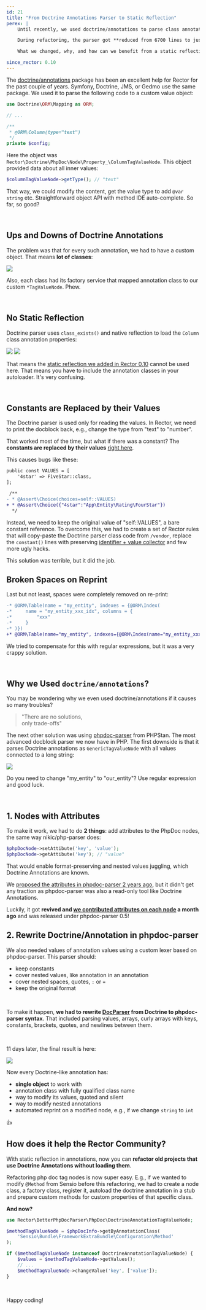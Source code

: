 ```yaml
---
id: 21
title: "From Doctrine Annotations Parser to Static Reflection"
perex: |
    Until recently, we used doctrine/annotations to parse class annotations that you know `@ORM\Entity` or `@Route`. Last 2 weeks, we **rewrote this parser from scratch to our custom solution** to improve spaces, constants and use static reflection.

    During refactoring, the parser got **reduced from 6700 lines to just 2700**.

    What we changed, why, and how can we benefit from a static reflection in annotations?

since_rector: 0.10
---
```


The [doctrine/annotations](https://github.com/doctrine/annotations) package has been an excellent help for Rector for the past couple of years. Symfony, Doctrine, JMS, or Gedmo use the same package. We used it to parse the following code to a custom value object:

```php
use Doctrine\ORM\Mapping as ORM;

// ...

/**
 * @ORM\Column(type="text")
 */
private $config;
```

Here the object was `Rector\Doctrine\PhpDoc\Node\Property_\ColumnTagValueNode`. This object provided data about all inner values:

```php
$columnTagValueNode->getType(); // "text"
```

That way, we could modify the content, get the value type to add `@var string`  etc. Straightforward object API with method IDE auto-complete. So far, so good?

<br>

## Ups and Downs of Doctrine Annotations

The problem was that for every such annotation, we had to have a custom object. That means **lot of classes**:

<img src="https://user-images.githubusercontent.com/924196/113852905-58c69100-979d-11eb-9fe8-b2db8c406c02.png" class="img-thumbnail">

Also, each class had its factory service that mapped annotation class to our custom `*TagValueNode`. Phew.

<br>

## No Static Reflection

Doctrine parser uses `class_exists()` and native reflection to load the `Column` class annotation properties:

<img src="https://user-images.githubusercontent.com/924196/113853843-70eae000-979e-11eb-96e4-6241b4c32d64.png" class="img-thumbnail pull-left">

<img src="https://user-images.githubusercontent.com/924196/113854892-b0fe9280-979f-11eb-837f-940ff33e593f.png" class="img-thumbnail ml-4">


<div class="clearfix"></div>

That means the [static reflection we added in Rector 0.10](/blog/2021/03/15/legacy-refactoring-made-easy-with-static-reflection) cannot be used here. That means you have to include the annotation classes in your autoloader. It's very confusing.

<br>

## Constants are Replaced by their Values

The Doctrine parser is used only for reading the values. In Rector, we need to print the docblock back, e.g., change the type from "text" to "number".

That worked most of the time, but what if there was a constant? The **constants are replaced by their values** [right here](https://github.com/doctrine/annotations/blob/c66f06b7c83e9a2a7523351a9d5a4b55f885e574/lib/Doctrine/Common/Annotations/DocParser.php#L1155).

This causes bugs like these:

```diff
public const VALUES = [
    '4star' => FiveStar::class,
];

 /**
- * @Assert\Choice(choices=self::VALUES)
+ * @Assert\Choice({"4star":"App\Entity\Rating\FourStar"})
  */
```

Instead, we need to keep the original value of "self::VALUES", a bare constant reference. To overcome this, we had to create a set of Rector rules that will copy-paste the Doctrine parser class code from  `/vendor`, replace the `constant()` lines with preserving [identifier + value collector](https://github.com/rectorphp/rector/blob/0.10.3/packages/DoctrineAnnotationGenerated/ConstantPreservingDocParser.php#L796-L798) and few more ugly hacks.

This solution was terrible, but it did the job.

## Broken Spaces on Reprint

Last but not least, spaces were completely removed on re-print:

```diff
-* @ORM\Table(name = "my_entity", indexes = {@ORM\Index(
-*     name = "my_entity_xxx_idx", columns = {
-*         "xxx"
-*     }
-* )})
+* @ORM\Table(name="my_entity", indexes={@ORM\Index(name="my_entity_xxx_idx", columns={"xxx"})})
```

We tried to compensate for this with regular expressions, but it was a very crappy solution.

<br>

## Why we Used `doctrine/annotations`?

You may be wondering why we even used doctrine/annotations if it causes so many troubles?

<blockquote class="blockquote text-center mt-5 mb-5">
    "There are no solutions,<br>
    only trade-offs"
</blockquote>


The next other solution was using [phpdoc-parser](https://github.com/phpstan/phpdoc-parser) from PHPStan. The most advanced docblock parser we now have in PHP. The first downside is that it parses Doctrine annotations as `GenericTagValueNode` with all values connected to a long string:

<img src="https://user-images.githubusercontent.com/924196/113859916-b6f77200-97a5-11eb-8818-e6aa2626b719.png" class="img-thumbnail">

Do you need to change "my_entity" to "our_entity"? Use regular expression and good luck.

<br>

## 1. Nodes with Attributes

To make it work, we had to do **2 things**: add attributes to the PhpDoc nodes, the same way nikic/php-parser does:

```php
$phpDocNode->setAttibute('key', 'value');
$phpDocNode->getAttibute('key'); // "value"
```

That would enable format-preserving and nested values juggling, which Doctrine Annotations are known.

We [proposed the attributes in phpdoc-parser 2 years ago](https://github.com/phpstan/phpdoc-parser/issues/11), but it didn't get any traction as phpdoc-parser was also a read-only tool like Doctrine Annotations.

Luckily, it got **revived and [we contributed attributes on each node](https://github.com/phpstan/phpdoc-parser/pull/65) a month ago** and was released under phpdoc-parser 0.5!


## 2. Rewrite Doctrine/Annotation in phpdoc-parser

We also needed values of annotation values using a custom lexer based on phpdoc-parser. This parser should:

- keep constants
- cover nested values, like annotation in an annotation
- cover nested spaces, quotes, `:` or `=`
- keep the original format

<br>

To make it happen, **we had to rewrite [DocParser](https://github.com/doctrine/annotations/blob/1.13.x/lib/Doctrine/Common/Annotations/DocParser.php) from Doctrine to phpdoc-parser syntax**. That included parsing values, arrays, curly arrays with keys, constants, brackets, quotes, and newlines between them.

<br>

11 days later, the final result is here:

<img src="https://user-images.githubusercontent.com/924196/113863434-f3c56800-97a9-11eb-8ca1-70302396cc87.png" class="img-thumbnail">

<br>

Now every Doctrine-like annotation has:

- **single object** to work with
- annotation class with fully qualified class name
- way to modify its values, quoted and silent
- way to modify nested annotations
- automated reprint on a modified node, e.g., if we change `string` to `int`

👍


## How does it help the Rector Community?

With static reflection in annotations, now you can **refactor old projects that use Doctrine Annotations without loading them**.

Refactoring php doc tag nodes is now super easy. E.g., if we wanted to modify `@Method` from Sensio before this refactoring, we had to create a node class, a factory class, register it, autoload the doctrine annotation in a stub and prepare custom methods for custom properties of that specific class.

**And now?**

```php
use Rector\BetterPhpDocParser\PhpDoc\DoctrineAnnotationTagValueNode;

$methodTagValueNode = $phpDocInfo->getByAnnotationClass(
    'Sensio\Bundle\FrameworkExtraBundle\Configuration\Method'
);

if ($methodTagValueNode instanceof DoctrineAnnotationTagValueNode) {
    $values = $methodTagValueNode->getValues();
    // ...
    $methodTagValueNode->changeValue('key', ['value']);
}
```

<br>

Happy coding!
